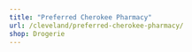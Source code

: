 ```yaml
---
title: "Preferred Cherokee Pharmacy"
url: /cleveland/preferred-cherokee-pharmacy/
shop: Drogerie
---
```

